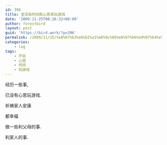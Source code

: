 ```yaml
---
id: 396
title: 至没有时间和心思来玩游戏
date: '2009-11-25T08:26:32+08:00'
author: forestbird
layout: post
guid: 'https://bird.work/?p=396'
permalink: /2009/11/25/%e8%87%b3%e6%b2%a1%e6%9c%89%e6%97%b6%e9%97%b4%e5%92%8c%e5%bf%83%e6%80%9d%e6%9d%a5%e7%8e%a9%e6%b8%b8%e6%88%8f-2/
categories:
    - log
tags:
    - 不玩
    - 心思
    - 时间
    - 玩游戏
---
```


 经历一些事,

已没有心思玩游戏.

祈祷家人安康

都幸福

做一些利父母的事.

利家人的事.